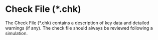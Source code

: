 # Check File (*.chk) #

The Check File (\*.chk) contains a description of key data and detailed warnings (if any). The check file 
should always be reviewed following a simulation.

